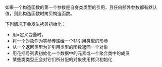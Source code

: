 如果一个构造函数的第一个参数是自身类类型的引用，且任何额外参数都有默认值，则此构造函数时拷贝构造函数。

下列情况下会发生拷贝初始化：
- 用=定义变量时。
- 将一个对象作为实参传递给一个非引用类型的形参
- 从一个返回类型为非引用类型的函数返回一个对象
- 用花括号列表初始化一个数据中的元素或一个聚合类中的成员
- 某些类类型还会对它们所分配的对象使用拷贝初始化